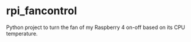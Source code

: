 # rpi_fancontrol
Python project to turn the fan of my Raspberry 4 on-off based on its CPU temperature.
